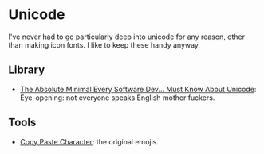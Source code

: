 # Unicode
I've never had to go particularly deep into unicode for any reason, other than making icon fonts. I like to keep these handy anyway.

## Library
- [The Absolute Minimal Every Software Dev... Must Know About Unicode](http://www.joelonsoftware.com/articles/Unicode.html): Eye-opening: not everyone speaks English mother fuckers.

## Tools
- [Copy Paste Character](http://copypastecharacter.com/): the original emojis.
